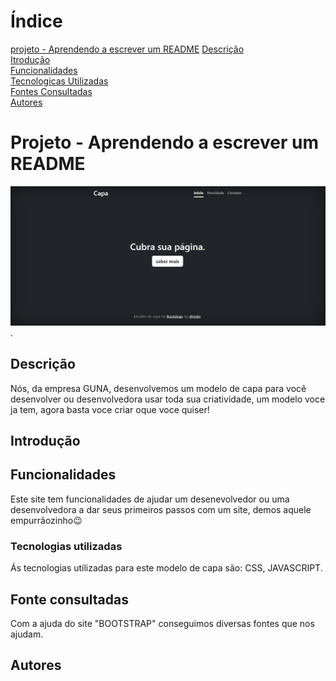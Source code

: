 
# Índice


[projeto - Aprendendo a escrever um README](#projeto---aprendendo-escrever-um-readme)
[Descrição](#descri%C3%A7%C3%A3o)  
[Itrodução](#introdu%C3%A7%C3%A3o)  
[Funcionalidades](#funcionalidades)  
[Tecnologicas Utilizadas](#tecnologias-utilizadas)  
[Fontes Consultadas](#fonte-consultadas)  
[Autores](#autores)  


# Projeto - Aprendendo a escrever um README

![image info](img/tela.png) .

## Descrição
Nós, da empresa GUNA, desenvolvemos um modelo de capa para você desenvolver ou desenvolvedora usar toda sua criatividade, um modelo voce ja tem, agora basta voce criar oque voce quiser! 

## Introdução


## Funcionalidades
Este site tem funcionalidades de ajudar um desenevolvedor ou uma desenvolvedora a dar seus primeiros passos com um site, demos aquele empurrãozinho😉

### Tecnologias utilizadas

Ás tecnologias utilizadas para este modelo de capa são: CSS, JAVASCRIPT.
## Fonte consultadas
Com a ajuda do site "BOOTSTRAP" conseguimos diversas fontes que nos ajudam.

## Autores